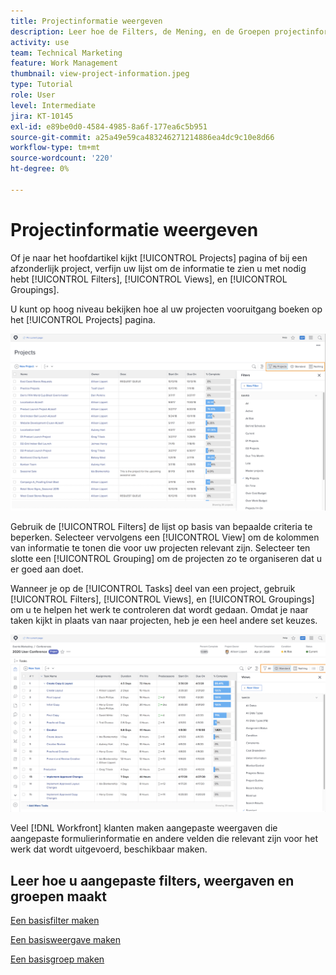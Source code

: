 ```yaml
---
title: Projectinformatie weergeven
description: Leer hoe de Filters, de Mening, en de Groepen projectinformatie gemakkelijk kunnen maken om u te helpen projecten beheren.
activity: use
team: Technical Marketing
feature: Work Management
thumbnail: view-project-information.jpeg
type: Tutorial
role: User
level: Intermediate
jira: KT-10145
exl-id: e89be0d0-4584-4985-8a6f-177ea6c5b951
source-git-commit: a25a49e59ca483246271214886ea4dc9c10e8d66
workflow-type: tm+mt
source-wordcount: '220'
ht-degree: 0%

---
```


# Projectinformatie weergeven

Of je naar het hoofdartikel kijkt [!UICONTROL Projects] pagina of bij een afzonderlijk project, verfijn uw lijst om de informatie te zien u met nodig hebt [!UICONTROL Filters], [!UICONTROL Views], en [!UICONTROL Groupings].

U kunt op hoog niveau bekijken hoe al uw projecten vooruitgang boeken op het [!UICONTROL Projects] pagina.

![Projectpagina met filters tonen](assets/planner-fund-project-page-fvg-copy.png)

Gebruik de [!UICONTROL Filters] de lijst op basis van bepaalde criteria te beperken. Selecteer vervolgens een [!UICONTROL View] om de kolommen van informatie te tonen die voor uw projecten relevant zijn. Selecteer ten slotte een [!UICONTROL Grouping] om de projecten zo te organiseren dat u er goed aan doet.

Wanneer je op de [!UICONTROL Tasks] deel van een project, gebruik [!UICONTROL Filters], [!UICONTROL Views], en [!UICONTROL Groupings] om u te helpen het werk te controleren dat wordt gedaan. Omdat je naar taken kijkt in plaats van naar projecten, heb je een heel andere set keuzes.

![Lijst met projecttaken met weergaven](assets/planner-fund-task-list-fvg.png)

Veel [!DNL Workfront] klanten maken aangepaste weergaven die aangepaste formulierinformatie en andere velden die relevant zijn voor het werk dat wordt uitgevoerd, beschikbaar maken.

## Leer hoe u aangepaste filters, weergaven en groepen maakt

[Een basisfilter maken](https://experienceleague.adobe.com/docs/workfront-learn/tutorials-workfront/reporting/basic-reporting/create-a-basic-filter.html?lang=en)

[Een basisweergave maken](https://experienceleague.adobe.com/docs/workfront-learn/tutorials-workfront/reporting/basic-reporting/create-a-basic-view.html?lang=en)

[Een basisgroep maken](https://experienceleague.adobe.com/docs/workfront-learn/tutorials-workfront/reporting/basic-reporting/create-a-basic-grouping.html?lang=en)
